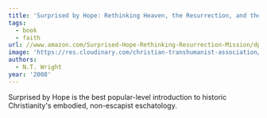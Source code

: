 ```yaml
---
title: 'Surprised by Hope: Rethinking Heaven, the Resurrection, and the Mission of the Church'
tags:
  - book
  - faith
url: //www.amazon.com/Surprised-Hope-Rethinking-Resurrection-Mission/dp/B078YD55KS/ref=as_li_ss_tl?ie=UTF8&qid=1520386742&sr=8-2&keywords=surprised%20by%20hope%20n.t.%20wright&linkCode=ll1&tag=micahredding-20&linkId=b3b593d4b9e22571457b51ca67609a09
image: 'https://res.cloudinary.com/christian-transhumanist-association/image/upload/v1757363382/books/81SpkNGWJTL._SL1500_.jpg'
authors:
  - N.T. Wright
year: '2008'
---
```

Surprised by Hope is the best popular-level introduction to historic Christianity's embodied, non-escapist eschatology.
